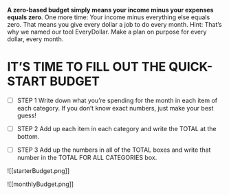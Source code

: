 **A zero-based budget simply means your income minus your expenses equals zero**. One more time: Your income minus everything else equals zero. That means you give every dollar a job to do every month. Hint: That’s why we named our tool EveryDollar. Make a plan on purpose for every dollar, every month.

# IT’S TIME TO FILL OUT THE QUICK-START BUDGET

- [ ] STEP 1
	Write down what you’re spending for the month in each item of 
	each category. If you don’t know exact numbers, just make your 
	best guess!

- [ ] STEP 2
	Add up each item in each category and write the TOTAL at 
	the bottom.

- [ ] STEP 3
	Add up the numbers in all of the TOTAL boxes and write that 
	number in the TOTAL FOR ALL CATEGORIES box.

![[starterBudget.png]]



![[monthlyBudget.png]]